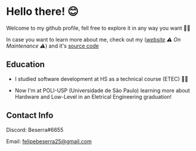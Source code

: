 # Hello there! 😊

Welcome to my github profile, fell free to explore it in any way you want 🐱‍🏍

In case you want to learn more about me, check out my (*[website](https://beserrovsky.tk) ⚠ On Maintenance ⚠*) and it's [source code](https://github.com/Beserrovsky/website)

## Education

- I studied software development at HS as a technical course (ETEC) 👨‍💻

- Now I'm at POLI-USP (Universidade de São Paulo) learning more about Hardware and Low-Level in an Eletrical Engineering graduation!

## Contact Info

Discord: Beserra#6655

Email: felipebeserra25@gmail.com
